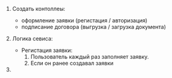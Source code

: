 1. Создать контоллеы:
   - оформление заявки (регистация / авторизация)
   - подписание договора (выгрузка / загрузка документа)

2. Логика севиса:
   - Регистация заявки:
     1. Пользователь каждый раз заполняет заявку.
     2. Если он ранее создавал заявки

3. 
